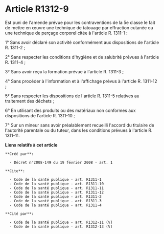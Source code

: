 # Article R1312-9

Est puni de l'amende prévue pour les contraventions de la 5e classe le fait de mettre en œuvre une technique de tatouage par
effraction cutanée ou une technique de perçage corporel citée à l'article R. 1311-1 : 

1° Sans avoir déclaré son activité conformément aux dispositions de l'article R. 1311-2 ; 

2° Sans respecter les conditions d'hygiène et de salubrité prévues à l'article R. 1311-4 ; 

3° Sans avoir reçu la formation prévue à l'article R. 1311-3 ; 

4° Sans procéder à l'information et à l'affichage prévus à l'article R. 1311-12 ; 

5° Sans respecter les dispositions de l'article R. 1311-5 relatives au traitement des déchets ; 

6° En utilisant des produits ou des matériaux non conformes aux dispositions de l'article R. 1311-10 ; 

7° Sur un mineur sans avoir préalablement recueilli l'accord du titulaire de l'autorité parentale ou du tuteur, dans les
conditions prévues à l'article R. 1311-11.

**Liens relatifs à cet article**

	**Créé par**:

	  - Décret n°2008-149 du 19 février 2008 - art. 1

	**Cite**:

	  - Code de la santé publique - art. R1311-1
	  - Code de la santé publique - art. R1311-10
	  - Code de la santé publique - art. R1311-11
	  - Code de la santé publique - art. R1311-12
	  - Code de la santé publique - art. R1311-2
	  - Code de la santé publique - art. R1311-3
	  - Code de la santé publique - art. R1311-4

	**Cité par**:

	  - Code de la santé publique - art. R1312-11 (V)
	  - Code de la santé publique - art. R1312-13 (V)
